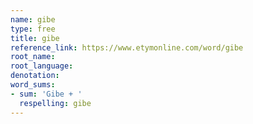 ```yaml
---
name: gibe
type: free
title: gibe
reference_link: https://www.etymonline.com/word/gibe
root_name: 
root_language: 
denotation: 
word_sums:
- sum: 'Gibe + '
  respelling: gibe
---
```

